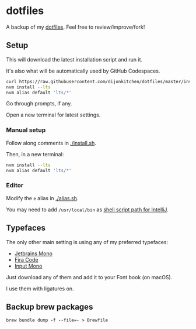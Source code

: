 # dotfiles

A backup of my [dotfiles](https://dotfiles.github.io/).
Feel free to review/improve/fork!


## Setup

This will download the latest
installation script
and run it.

It's also what will be
automatically used
by GitHub Codespaces.

```sh
curl https://raw.githubusercontent.com/dijonkitchen/dotfiles/master/install.sh | bash
nvm install --lts
nvm alias default 'lts/*'
```

Go through prompts,
if any.

Open a new terminal
for latest settings.

### Manual setup

Follow along
comments in [./install.sh](./install.sh).

Then,
in a new terminal:
```sh
nvm install --lts
nvm alias default 'lts/*'
```

### Editor

Modify the `e` alias
in [./alias.sh](./alias.sh).

You may need to add `/usr/local/bin`
as [shell script path for IntelliJ](https://www.jetbrains.com/help/idea/working-with-the-ide-features-from-command-line.html#toolbox).


## Typefaces

The only other main setting
is using any of my preferred typefaces:
- [Jetbrains Mono](https://www.jetbrains.com/lp/mono/)
- [Fira Code](https://github.com/tonsky/FiraCode)
- [Input Mono](http://input.fontbureau.com)

Just download any of them
and add it to your Font book (on macOS).

I use them with ligatures on.


## Backup brew packages

`brew bundle dump -f --file=- > Brewfile`
